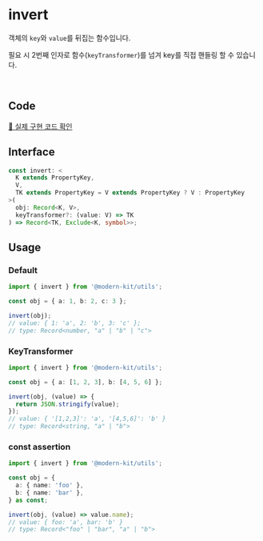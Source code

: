 # invert

객체의 `key`와 `value`를 뒤집는 함수입니다.

필요 시 2번째 인자로 함수(`keyTransformer`)를 넘겨 key를 직접 핸들링 할 수 있습니다.

<br />

## Code
[🔗 실제 구현 코드 확인](https://github.com/modern-agile-team/modern-kit/blob/main/packages/utils/src/object/invert/index.ts)

## Interface
```ts title="typescript"
const invert: <
  K extends PropertyKey,
  V,
  TK extends PropertyKey = V extends PropertyKey ? V : PropertyKey
>(
  obj: Record<K, V>,
  keyTransformer?: (value: V) => TK
) => Record<TK, Exclude<K, symbol>>;
```

## Usage
### Default
```ts title="typescript"
import { invert } from '@modern-kit/utils';

const obj = { a: 1, b: 2, c: 3 };

invert(obj);
// value: { 1: 'a', 2: 'b', 3: 'c' };
// type: Record<number, "a" | "b" | "c">
```

### KeyTransformer
```ts title="typescript"
import { invert } from '@modern-kit/utils';

const obj = { a: [1, 2, 3], b: [4, 5, 6] };

invert(obj, (value) => {
  return JSON.stringify(value);
}); 
// value: { '[1,2,3]': 'a', '[4,5,6]': 'b' }
// type: Record<string, "a" | "b">
```

### const assertion
```ts title="typescript"
import { invert } from '@modern-kit/utils';

const obj = {
  a: { name: 'foo' },
  b: { name: 'bar' },
} as const;

invert(obj, (value) => value.name);
// value: { foo: 'a', bar: 'b' }
// type: Record<"foo" | "bar", "a" | "b">
```